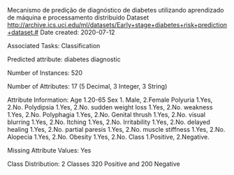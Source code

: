 Mecanismo de predição de diagnóstico de diabetes utilizando aprendizado de máquina e processamento distribuído
Dataset
http://archive.ics.uci.edu/ml/datasets/Early+stage+diabetes+risk+prediction+dataset.#
Date created: 2020-07-12

Associated Tasks:
Classification

Predicted attribute:
diabetes diagnostic

Number of Instances:
520

Number of Attributes:
17 (5 Decimal, 3 Integer, 3 String)

Attribute Information:
Age 1.20-65
Sex 1. Male, 2.Female
Polyuria 1.Yes, 2.No.
Polydipsia 1.Yes, 2.No.
sudden weight loss 1.Yes, 2.No.
weakness 1.Yes, 2.No.
Polyphagia 1.Yes, 2.No.
Genital thrush 1.Yes, 2.No.
visual blurring 1.Yes, 2.No.
Itching 1.Yes, 2.No.
Irritability 1.Yes, 2.No.
delayed healing 1.Yes, 2.No.
partial paresis 1.Yes, 2.No.
muscle stiffness 1.Yes, 2.No.
Alopecia 1.Yes, 2.No.
Obesity 1.Yes, 2.No.
Class 1.Positive, 2.Negative.

Missing Attribute Values:
Yes

Class Distribution:
2 Classes
320 Positive and 200 Negative
